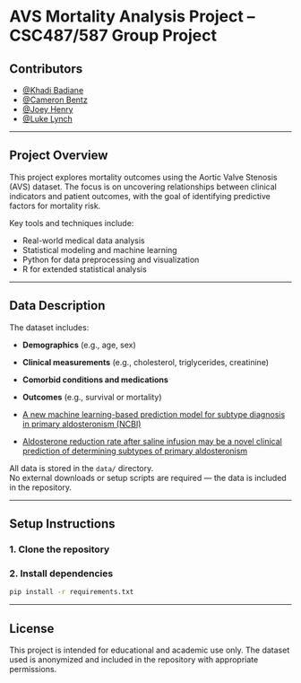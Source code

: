 # AVS Mortality Analysis Project – CSC487/587 Group Project

## Contributors

- [@Khadi Badiane](https://github.com/khadib12)
- [@Cameron Bentz](https://github.com/cambentz)  
- [@Joey Henry](https://github.com/josephhenry123)  
- [@Luke Lynch](https://github.com/lukelynch10)  

---

## Project Overview

This project explores mortality outcomes using the Aortic Valve Stenosis (AVS) dataset. The focus is on uncovering relationships between clinical indicators and patient outcomes, with the goal of identifying predictive factors for mortality risk.

Key tools and techniques include:

- Real-world medical data analysis  
- Statistical modeling and machine learning  
- Python for data preprocessing and visualization  
- R for extended statistical analysis  

---

## Data Description

The dataset includes:

- **Demographics** (e.g., age, sex)  
- **Clinical measurements** (e.g., cholesterol, triglycerides, creatinine)  
- **Comorbid conditions and medications**  
- **Outcomes** (e.g., survival or mortality)  

- [A new machine learning-based prediction model for subtype diagnosis in primary aldosteronism (NCBI)](https://pmc.ncbi.nlm.nih.gov/articles/PMC9728523/#SM1)
- [Aldosterone reduction rate after saline infusion may be a novel clinical prediction of determining subtypes of primary aldosteronism](https://datadryad.org)

All data is stored  in the `data/` directory.  
No external downloads or setup scripts are required — the data is included in the repository.

---

## Setup Instructions

### 1. Clone the repository

### 2. Install dependencies

```bash
pip install -r requirements.txt
```

---

## License

This project is intended for educational and academic use only.
The dataset used is anonymized and included in the repository with appropriate permissions.

